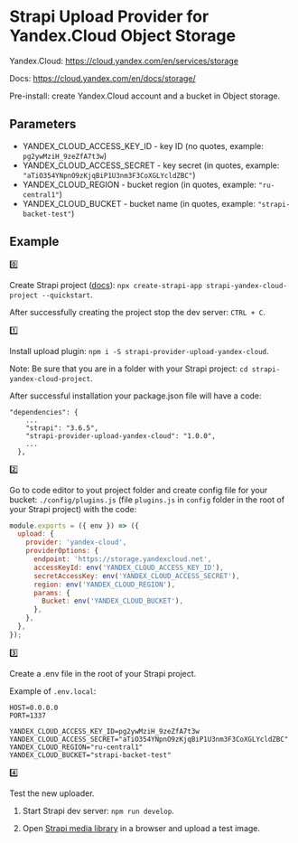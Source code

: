 # Strapi Upload Provider for Yandex.Cloud Object Storage

Yandex.Cloud: https://cloud.yandex.com/en/services/storage

Docs: https://cloud.yandex.com/en/docs/storage/

Pre-install: create Yandex.Cloud account and a bucket in Object storage.

## Parameters

- YANDEX_CLOUD_ACCESS_KEY_ID - key ID (no quotes, example: `pg2ywMziH_9zeZfA7t3w`)
- YANDEX_CLOUD_ACCESS_SECRET - key secret (in quotes, example: `"aTiO354YNpnO9zKjqBiP1U3nm3F3CoXGLYcldZBC"`)
- YANDEX_CLOUD_REGION - bucket region (in quotes, example: `"ru-central1"`)
- YANDEX_CLOUD_BUCKET - bucket name (in quotes, example: `"strapi-backet-test"`)

## Example

:zero:

Create Strapi project ([docs](https://strapi.io/documentation/developer-docs/latest/getting-started/quick-start.html)): `npx create-strapi-app strapi-yandex-cloud-project --quickstart`.

After successfully creating the project stop the dev server: `CTRL + C`.

:one:

Install upload plugin: `npm i -S strapi-provider-upload-yandex-cloud`.

Note: Be sure that you are in a folder with your Strapi project: `cd strapi-yandex-cloud-project`.

After successful installation your package.json file will have a code:

```
"dependencies": {
    ...
    "strapi": "3.6.5",
    "strapi-provider-upload-yandex-cloud": "1.0.0",
    ...
  },
```

:two:

Go to code editor to yout project folder and create config file for your bucket: `./config/plugins.js` (file `plugins.js` in `config` folder in the root of your Strapi project) with the code:

```javascript
module.exports = ({ env }) => ({
  upload: {
    provider: 'yandex-cloud',
    providerOptions: {
      endpoint: 'https://storage.yandexcloud.net',
      accessKeyId: env('YANDEX_CLOUD_ACCESS_KEY_ID'),
      secretAccessKey: env('YANDEX_CLOUD_ACCESS_SECRET'),
      region: env('YANDEX_CLOUD_REGION'),
      params: {
        Bucket: env('YANDEX_CLOUD_BUCKET'),
      },
    },
  },
});
```

:three:

Create a .env file in the root of your Strapi project.

Example of `.env.local`:

```
HOST=0.0.0.0
PORT=1337

YANDEX_CLOUD_ACCESS_KEY_ID=pg2ywMziH_9zeZfA7t3w
YANDEX_CLOUD_ACCESS_SECRET="aTiO354YNpnO9zKjqBiP1U3nm3F3CoXGLYcldZBC"
YANDEX_CLOUD_REGION="ru-central1"
YANDEX_CLOUD_BUCKET="strapi-backet-test"
```

:four:

Test the new uploader.

1. Start Strapi dev server: `npm run develop`.

2. Open [Strapi media library](http://localhost:1337/admin/plugins/upload) in a browser and upload a test image.

